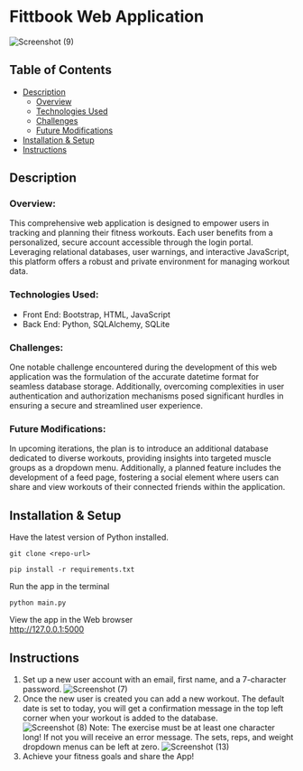 # Fittbook Web Application
![Screenshot (9)](https://github.com/kpperez/Fittbook-Web-App/assets/123265217/9af167e8-9efb-4419-9b88-08b797748b8a)
## Table of Contents 
- [Description](https://github.com/kpperez/Fittbook-Web-App?tab=readme-ov-file#description)
  - [Overview](https://github.com/kpperez/Fittbook-Web-App?tab=readme-ov-file#overview)
  - [Technologies Used](https://github.com/kpperez/Fittbook-Web-App?tab=readme-ov-file#technologies-used)
  - [Challenges](https://github.com/kpperez/Fittbook-Web-App?tab=readme-ov-file#challenges)
  - [Future Modifications](https://github.com/kpperez/Fittbook-Web-App?tab=readme-ov-file#future-modifications)
- [Installation & Setup](https://github.com/kpperez/Fittbook-Web-App?tab=readme-ov-file#installation--setup)
- [Instructions](https://github.com/kpperez/Fittbook-Web-App?tab=readme-ov-file#instructions)

## Description
### Overview:
This comprehensive web application is designed to empower users in tracking and planning their fitness workouts. Each user benefits from a personalized, secure account accessible through the login portal. Leveraging relational databases, user warnings, and interactive JavaScript, this platform offers a robust and private environment for managing workout data.
### Technologies Used: 
-	Front End: Bootstrap, HTML, JavaScript
-	Back End: Python, SQLAlchemy, SQLite
### Challenges:
One notable challenge encountered during the development of this web application was the formulation of the accurate datetime format for seamless database storage. Additionally, overcoming complexities in user authentication and authorization mechanisms posed significant hurdles in ensuring a secure and streamlined user experience.
### Future Modifications:
In upcoming iterations, the plan is to introduce an additional database dedicated to diverse workouts, providing insights into targeted muscle groups as a dropdown menu. Additionally, a planned feature includes the development of a feed page, fostering a social element where users can share and view workouts of their connected friends within the application.
## Installation & Setup
Have the latest version of Python installed. 
```
git clone <repo-url>
```
```
pip install -r requirements.txt
```
Run the app in the terminal
```
python main.py
```
View the app in the Web browser<br/>
http://127.0.0.1:5000

## Instructions
1. Set up a new user account with an email, first name, and a 7-character password.
![Screenshot (7)](https://github.com/kpperez/Fittbook-Web-App/assets/123265217/15a70972-239a-461a-bb09-93779f1e9c32)
2. Once the new user is created you can add a new workout. The default date is set to today, you will get a confirmation message in the top left corner when your workout is added to the database.  
![Screenshot (8)](https://github.com/kpperez/Fittbook-Web-App/assets/123265217/664175b8-2917-412b-a148-cb5b917f90ce)
Note: The exercise must be at least one character long! If not you will receive an error message. The sets, reps, and weight dropdown menus can be left at zero. 
![Screenshot (13)](https://github.com/kpperez/Fittbook-Web-App/assets/123265217/919f1d14-de6d-477a-8538-eafb52ad63c0)
3. Achieve your fitness goals and share the App! 
